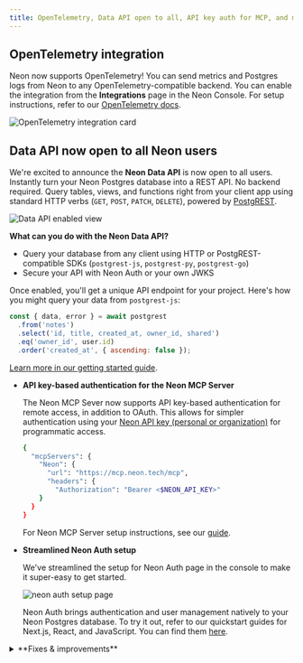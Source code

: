 ```yaml
---
title: OpenTelemetry, Data API open to all, API key auth for MCP, and more
---
```


## OpenTelemetry integration

Neon now supports OpenTelemetry! You can send metrics and Postgres logs from Neon to any OpenTelemetry-compatible backend. You can enable the integration from the **Integrations** page in the Neon Console. For setup instructions, refer to our [OpenTelemetry docs](tbd).

![OpenTelemetry integration card](/docs/relnotes/otel_card.png)

## Data API now open to all Neon users

We're excited to announce the **Neon Data API** is now open to all users. Instantly turn your Neon Postgres database into a REST API. No backend required. Query tables, views, and functions right from your client app using standard HTTP verbs (`GET`, `POST`, `PATCH`, `DELETE`), powered by [PostgREST](https://postgrest.org).

![Data API enabled view](/docs/relnotes/data_api.png)

**What can you do with the Neon Data API?**

- Query your database from any client using HTTP or PostgREST-compatible SDKs (`postgrest-js`, `postgrest-py`, `postgrest-go`)
- Secure your API with Neon Auth or your own JWKS

Once enabled, you'll get a unique API endpoint for your project. Here's how you might query your data from `postgrest-js`:

```javascript shouldWrap
const { data, error } = await postgrest
  .from('notes')
  .select('id, title, created_at, owner_id, shared')
  .eq('owner_id', user.id)
  .order('created_at', { ascending: false });
```

[Learn more in our getting started guide](/docs/data-api/get-started).

- **API key-based authentication for the Neon MCP Server**

  The Neon MCP Sever now supports API key-based authentication for remote access, in addition to OAuth. This allows for simpler authentication using your [Neon API key (personal or organization)](/docs/manage/api-keys) for programmatic access.

  ```bash
  {
    "mcpServers": {
      "Neon": {
        "url": "https://mcp.neon.tech/mcp",
        "headers": {
          "Authorization": "Bearer <$NEON_API_KEY>"
      }
    }
  }
  ```

  For Neon MCP Server setup instructions, see our [guide](/docs/ai/connect-mcp-clients-to-neon).

- **Streamlined Neon Auth setup**

  We've streamlined the setup for Neon Auth page in the console to make it super-easy to get started.

  ![neon auth setup page](/docs/relnotes/neon_auth_setup.png)

  Neon Auth brings authentication and user management natively to your Neon Postgres database. To try it out, refer to our quickstart guides for Next.js, React, and JavaScript. You can find them [here](/docs/neon-auth/overview).

<details>

<summary>**Fixes & improvements**</summary>

- **Neon Datadog integration**

  - The sample dashboard provided for the [Neon Datadog integration](/docs/guides/datadog) now includes a panel that displays Postgres logs. For dashboard setup instructions, see [Import the Neon dashboard](/docs/guides/datadog#import-the-neon-dashboard).

- **Neon Console**

  - To improve ease-of-use, we've added a time selection option to date-time selectors in the Neon Console.

- **Drizzle Studio update**

  - Drizzle Studio, which powers the **Tables** page in the Neon Console, has been updated to version 1.0.22. For details about the latest updates, see the [Neon Drizzle Studio Changelog](https://github.com/neondatabase/neon-drizzle-studio-changelog/blob/main/CHANGELOG.md).

</details>
